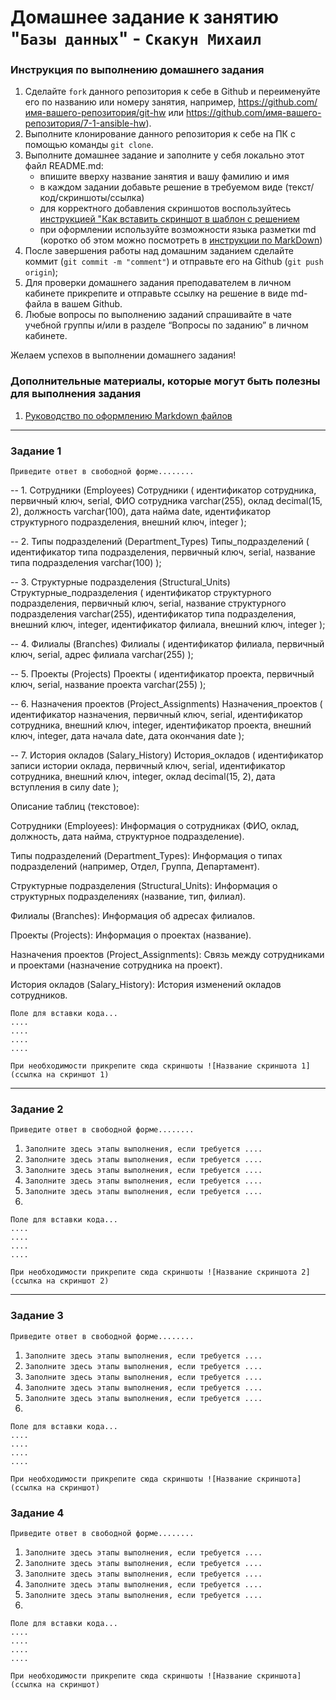 # Домашнее задание к занятию "`Базы данных`" - `Скакун Михаил`


### Инструкция по выполнению домашнего задания

   1. Сделайте `fork` данного репозитория к себе в Github и переименуйте его по названию или номеру занятия, например, https://github.com/имя-вашего-репозитория/git-hw или  https://github.com/имя-вашего-репозитория/7-1-ansible-hw).
   2. Выполните клонирование данного репозитория к себе на ПК с помощью команды `git clone`.
   3. Выполните домашнее задание и заполните у себя локально этот файл README.md:
      - впишите вверху название занятия и вашу фамилию и имя
      - в каждом задании добавьте решение в требуемом виде (текст/код/скриншоты/ссылка)
      - для корректного добавления скриншотов воспользуйтесь [инструкцией "Как вставить скриншот в шаблон с решением](https://github.com/netology-code/sys-pattern-homework/blob/main/screen-instruction.md)
      - при оформлении используйте возможности языка разметки md (коротко об этом можно посмотреть в [инструкции  по MarkDown](https://github.com/netology-code/sys-pattern-homework/blob/main/md-instruction.md))
   4. После завершения работы над домашним заданием сделайте коммит (`git commit -m "comment"`) и отправьте его на Github (`git push origin`);
   5. Для проверки домашнего задания преподавателем в личном кабинете прикрепите и отправьте ссылку на решение в виде md-файла в вашем Github.
   6. Любые вопросы по выполнению заданий спрашивайте в чате учебной группы и/или в разделе “Вопросы по заданию” в личном кабинете.
   
Желаем успехов в выполнении домашнего задания!
   
### Дополнительные материалы, которые могут быть полезны для выполнения задания

1. [Руководство по оформлению Markdown файлов](https://gist.github.com/Jekins/2bf2d0638163f1294637#Code)

---

### Задание 1

`Приведите ответ в свободной форме........`

-- 1. Сотрудники (Employees)
Сотрудники (
    идентификатор сотрудника, первичный ключ, serial,
    ФИО сотрудника varchar(255),
    оклад decimal(15, 2),
    должность varchar(100),
    дата найма date,
    идентификатор структурного подразделения, внешний ключ, integer
);

-- 2. Типы подразделений (Department_Types)
Типы_подразделений (
    идентификатор типа подразделения, первичный ключ, serial,
    название типа подразделения varchar(100)
);

-- 3. Структурные подразделения (Structural_Units)
Структурные_подразделения (
    идентификатор структурного подразделения, первичный ключ, serial,
    название структурного подразделения varchar(255),
    идентификатор типа подразделения, внешний ключ, integer,
    идентификатор филиала, внешний ключ, integer
);

-- 4. Филиалы (Branches)
Филиалы (
    идентификатор филиала, первичный ключ, serial,
    адрес филиала varchar(255)
);

-- 5. Проекты (Projects)
Проекты (
    идентификатор проекта, первичный ключ, serial,
    название проекта varchar(255)
);

-- 6. Назначения проектов (Project_Assignments)
Назначения_проектов (
    идентификатор назначения, первичный ключ, serial,
    идентификатор сотрудника, внешний ключ, integer,
    идентификатор проекта, внешний ключ, integer,
    дата начала date,
    дата окончания date
);

-- 7. История окладов (Salary_History)
История_окладов (
    идентификатор записи истории оклада, первичный ключ, serial,
    идентификатор сотрудника, внешний ключ, integer,
    оклад decimal(15, 2),
    дата вступления в силу date
);

Описание таблиц (текстовое):

Сотрудники (Employees): Информация о сотрудниках (ФИО, оклад, должность, дата найма, структурное подразделение).

Типы подразделений (Department_Types): Информация о типах подразделений (например, Отдел, Группа, Департамент).

Структурные подразделения (Structural_Units): Информация о структурных подразделениях (название, тип, филиал).

Филиалы (Branches): Информация об адресах филиалов.

Проекты (Projects): Информация о проектах (название).

Назначения проектов (Project_Assignments): Связь между сотрудниками и проектами (назначение сотрудника на проект).

История окладов (Salary_History): История изменений окладов сотрудников.

```
Поле для вставки кода...
....
....
....
....
```

`При необходимости прикрепитe сюда скриншоты
![Название скриншота 1](ссылка на скриншот 1)`


---

### Задание 2

`Приведите ответ в свободной форме........`

1. `Заполните здесь этапы выполнения, если требуется ....`
2. `Заполните здесь этапы выполнения, если требуется ....`
3. `Заполните здесь этапы выполнения, если требуется ....`
4. `Заполните здесь этапы выполнения, если требуется ....`
5. `Заполните здесь этапы выполнения, если требуется ....`
6. 

```
Поле для вставки кода...
....
....
....
....
```

`При необходимости прикрепитe сюда скриншоты
![Название скриншота 2](ссылка на скриншот 2)`


---

### Задание 3

`Приведите ответ в свободной форме........`

1. `Заполните здесь этапы выполнения, если требуется ....`
2. `Заполните здесь этапы выполнения, если требуется ....`
3. `Заполните здесь этапы выполнения, если требуется ....`
4. `Заполните здесь этапы выполнения, если требуется ....`
5. `Заполните здесь этапы выполнения, если требуется ....`
6. 

```
Поле для вставки кода...
....
....
....
....
```

`При необходимости прикрепитe сюда скриншоты
![Название скриншота](ссылка на скриншот)`

### Задание 4

`Приведите ответ в свободной форме........`

1. `Заполните здесь этапы выполнения, если требуется ....`
2. `Заполните здесь этапы выполнения, если требуется ....`
3. `Заполните здесь этапы выполнения, если требуется ....`
4. `Заполните здесь этапы выполнения, если требуется ....`
5. `Заполните здесь этапы выполнения, если требуется ....`
6. 

```
Поле для вставки кода...
....
....
....
....
```

`При необходимости прикрепитe сюда скриншоты
![Название скриншота](ссылка на скриншот)`
